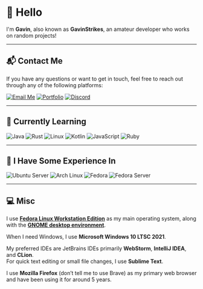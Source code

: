 # 👋 Hello

I'm **Gavin**, also known as **GavinStrikes**, an amateur developer who works on random projects!

---

## 📬 Contact Me

If you have any questions or want to get in touch, feel free to reach out through any of the following platforms:

[![Email Me](https://img.shields.io/badge/Email-D14836?logo=gmail&logoColor=white&style=flat)](mailto:contact@gavinstrikes.wtf) [![Portfolio](https://img.shields.io/badge/Portfolio-000000?logo=firefox&logoColor=white&style=flat)](https://gavinstrikes.wtf/) [![Discord](https://img.shields.io/badge/Discord-%40gavinstrikes-7289DA?logo=discord&logoColor=white&style=flat)](https://discord.com/users/735581916887121943)


---

## 📘 Currently Learning

![Java](https://img.shields.io/badge/Java-007396?logo=openjdk&logoColor=white&style=flat)
![Rust](https://img.shields.io/badge/Rust-000000?logo=rust&logoColor=white&style=flat)
![Linux](https://img.shields.io/badge/Linux-FCC624?logo=linux&logoColor=black&style=flat)
![Kotlin](https://img.shields.io/badge/Kotlin-7F52FF?logo=kotlin&logoColor=white&style=flat)
![JavaScript](https://img.shields.io/badge/JavaScript-F7DF1E?logo=javascript&logoColor=black&style=flat)
![Ruby](https://img.shields.io/badge/Ruby-CC342D?logo=ruby&logoColor=white&style=flat)

---

## 🧠 I Have Some Experience In

![Ubuntu Server](https://img.shields.io/badge/Ubuntu_Server-E95420?logo=ubuntu&logoColor=white&style=flat)
![Arch Linux](https://img.shields.io/badge/Arch_Linux-1793D1?logo=arch-linux&logoColor=white&style=flat)
![Fedora](https://img.shields.io/badge/Fedora-51A2DA?logo=fedora&logoColor=white&style=flat)
![Fedora Server](https://img.shields.io/badge/Fedora_Server-294172?logo=fedora&logoColor=white&style=flat)

---
## 💻 Misc

I use [**Fedora Linux Workstation Edition**](https://fedoraproject.org/workstation/) as my main operating system, along with the [**GNOME desktop environment**](https://www.gnome.org/).  

When I need Windows, I use **Microsoft Windows 10 LTSC 2021**.

My preferred IDEs are JetBrains IDEs primarily **WebStorm**, **IntelliJ IDEA**, and **CLion**.  
For quick text editing or small file changes, I use **Sublime Text**.

I use **Mozilla Firefox** (don’t tell me to use Brave) as my primary web browser and have been using it for around 5 years.
